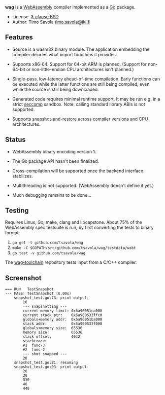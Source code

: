 **wag** is a [WebAssembly](http://webassembly.org) compiler implemented as a
[Go](https://golang.org) package.

- License: [3-clause BSD](LICENSE)
- Author: Timo Savola <timo.savola@iki.fi>


Features
--------

- Source is a wasm32 binary module.  The application embedding the compiler
  decides what import functions it provides.

- Supports x86-64.  Support for 64-bit ARM is planned.  (Support for non-64-bit
  or non-little-endian CPU architectures isn't planned.)

- Single-pass, low-latency ahead-of-time compilation.  Early functions can be
  executed while the latter functions are still being compiled, even while the
  source is still being downloaded.

- Generated code requires minimal runtime support.  It may be run e.g. in a
  strict [seccomp](https://en.wikipedia.org/wiki/Seccomp) sandbox.
  Note: calling standard library ABIs is not supported.

- Supports snapshot-and-restore across compiler versions and CPU architectures.


Status
------

- WebAssembly binary encoding version 1.

- The Go package API hasn't been finalized.

- Cross-compilation will be supported once the backend interface stabilizes.

- Multithreading is not supported.  (WebAssembly doesn't define it yet.)

- Much debugging remains to be done...


Testing
-------

Requires Linux, Go, make, clang and libcapstone.  About 75% of the WebAssembly
spec testsuite is run, by first converting the tests to binary format:

1. `go get -t github.com/tsavola/wag`
2. `make -C $GOPATH/src/github.com/tsavola/wag/testdata/wabt`
3. `go test -v github.com/tsavola/wag`

The [wag-toolchain](https://github.com/tsavola/wag-toolchain) repository tests
input from a C/C++ compiler.


Screenshot
----------

```
=== RUN   TestSnapshot
--- PASS: TestSnapshot (0.00s)
	snapshot_test.go:73: print output:
		10
		--- snapshotting ---
		current memory limit: 0x6a96051ca000
		current stack ptr:    0x6a960533ffc0
		globals+memory addr:  0x6a96051ba000
		stack addr:           0x6a960533f000
		globals+memory size:  65536
		memory size:          65536
		stack offset:         4032
		stacktrace:
		#1  func-3
		#2  func-2
		--- shot snapped ---
		20
	snapshot_test.go:81: resuming
	snapshot_test.go:93: print output:
		20
		30
		330
		40
		440
```
